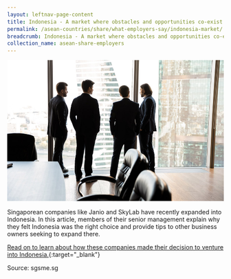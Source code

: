 ```yaml
---
layout: leftnav-page-content
title: Indonesia - A market where obstacles and opportunities co-exist
permalink: /asean-countries/share/what-employers-say/indonesia-market/
breadcrumb: Indonesia - A market where obstacles and opportunities co-exist
collection_name: asean-share-employers
---
```


<img src="\images\asean-employers\indonesia-market.jpg" alt="indonesia-market" style="width:800px;" />

Singaporean companies like Janio and SkyLab have recently expanded into Indonesia. In this article, members of their senior management explain why they felt Indonesia was the right choice and provide tips to other business owners seeking to expand there. 

[Read on to learn about how these companies made their decision to venture into Indonesia.](https://www.sgsme.sg/resources/indonesia-market-where-obstacles-and-opportunities-co-exist){:target="_blank"}

Source:  sgsme.sg
